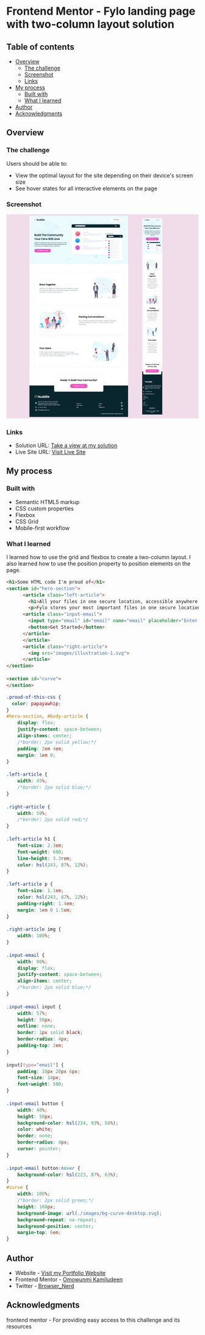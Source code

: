 # Frontend Mentor - Fylo landing page with two-column layout solution

## Table of contents

- [Overview](#overview)
  - [The challenge](#the-challenge)
  - [Screenshot](#screenshot)
  - [Links](#links)
- [My process](#my-process)
  - [Built with](#built-with)
  - [What I learned](#what-i-learned)
- [Author](#author)
- [Acknowledgments](#acknowledgments)

## Overview

### The challenge

Users should be able to:

- View the optimal layout for the site depending on their device's screen size
- See hover states for all interactive elements on the page

### Screenshot

![Mockup](./images/readme-image.png)

### Links

- Solution URL: [Take a view at my solution](https://www.frontendmentor.io/solutions/responsive-landing-page-using-css-flexbox-layout-and-hover-states-Bv_sWaU5Kb)
- Live Site URL: [Visit Live Site](https://omowunmikamil.github.io/fylo-landing-page-with-two-column-layout/)

## My process

### Built with

- Semantic HTML5 markup
- CSS custom properties
- Flexbox
- CSS Grid
- Mobile-first workflow

### What I learned

I learned how to use the grid and flexbox to create a two-column layout. I also learned how to use the position property to position elements on the page.

```html
<h1>Some HTML code I'm proud of</h1>
<section id="hero-section">
      <article class="left-article">
        <h1>All your files in one secure location, accessible anywhere.</h1>
        <p>Fylo stores your most important files in one secure location. Access them wherever you need, share and collaborate with friends, family, and co-workers.</p>
      <article class="input-email">
        <input type="email" id="email" name="email" placeholder="Enter your email...">
        <button>Get Started</button>
      </article>
      </article>
      <article class="right-article">
        <img src="images/illustration-1.svg">
      </article>
</section>

<section id="curve">
</section>
```
```css
.proud-of-this-css {
  color: papayawhip;
}
#hero-section, #body-article {
    display: flex;
    justify-content: space-between;
    align-items: center;
    /*border: 2px solid yellow;*/
    padding: 2em 4em;
    margin: 1em 0;
}

.left-article {
    width: 45%;
    /*border: 2px solid blue;*/
}

.right-article {
    width: 50%;
    /*border: 2px solid red;*/
}

.left-article h1 {
    font-size: 2.3em;
    font-weight: 600;
    line-height: 3.3rem;
    color: hsl(243, 87%, 12%);
}

.left-article p {
    font-size: 1.1em;
    color: hsl(243, 87%, 12%);
    padding-right: 1.4em;
    margin: 1em 0 1.5em;
}

.right-article img {
    width: 100%;
}

.input-email {
    width: 86%;
    display: flex;
    justify-content: space-between;
    align-items: center;
    /*border: 2px solid blue;*/
}

.input-email input {
    width: 57%;
    height: 50px;
    outline: none;
    border: 1px solid black;
    border-radius: 4px;
    padding-top: 2em;
}

input[type="email"] {
    padding: 10px 20px 6px;
    font-size: 14px;
    font-weight: 500;
}

.input-email button {
    width: 40%;
    height: 50px;
    background-color: hsl(224, 93%, 58%);
    color: white;
    border: none;
    border-radius: 4px;
    cursor: pointer;
}

.input-email button:hover {
    background-color: hsl(223, 87%, 63%);
}
#curve {
    width: 100%;
    /*border: 2px solid green;*/
    height: 100px;
    background-image: url(./images/bg-curve-desktop.svg);
    background-repeat: no-repeat;
    background-position: center;
    margin-top: 6em;
}
```

## Author

- Website - [Visit my Portfolio Website](https://omowunmi-kamiludeen.netlify.app/)
- Frontend Mentor - [Omowunmi Kamiludeen](https://www.frontendmentor.io/profile/Omowunmikamil)
- Twitter - [Browser_Nerd](https://www.twitter.com/@Browser_Nerd)

## Acknowledgments

frontend mentor - For providing easy access to this challenge and its resources
